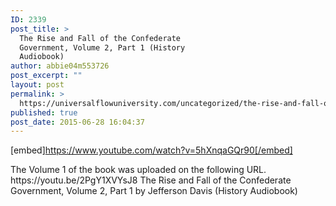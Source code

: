 ```yaml
---
ID: 2339
post_title: >
  The Rise and Fall of the Confederate
  Government, Volume 2, Part 1 (History
  Audiobook)
author: abbie04m553726
post_excerpt: ""
layout: post
permalink: >
  https://universalflowuniversity.com/uncategorized/the-rise-and-fall-of-the-confederate-government-volume-2-part-1-history-audiobook/
published: true
post_date: 2015-06-28 16:04:37
---
```

[embed]https://www.youtube.com/watch?v=5hXnqaGQr90[/embed]<br>
<p>The Volume 1 of the book was uploaded on the following URL. https://youtu.be/2PgY1XVYsJ8 
The Rise and Fall of the Confederate Government, Volume 2, Part 1 by Jefferson Davis (History Audiobook)</p>